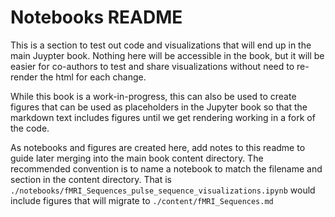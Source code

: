 # Notebooks README

This is a section to test out code and visualizations that will end up in the main Juypter book.
Nothing here will be accessible in the book,
but it will be easier for co-authors to test and share visualizations without need to re-render the html for each change.

While this book is a work-in-progress,
this can also be used to create figures that can be used as placeholders in the Jupyter book
so that the markdown text includes figures until we get rendering working in a fork of the code.

As notebooks and figures are created here,
add notes to this readme to guide later merging into the main book content directory.
The recommended convention is to name a notebook to match the filename and section in the content directory.
That is `./notebooks/fMRI_Sequences_pulse_sequence_visualizations.ipynb` would include figures that will migrate to `./content/fMRI_Sequences.md`
